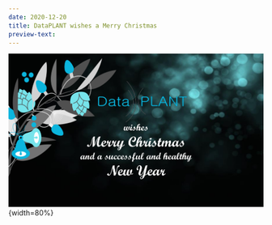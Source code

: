 ```yaml
---
date: 2020-12-20
title: DataPLANT wishes a Merry Christmas
preview-text: 
---
```


![DataPLANT wishes a Merry Christmas](../../images/News-Items/Weihnachtsgrüße-DataPLANT_EN.png "DataPLANT wishes a Merry Christmas"){width=80%}